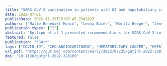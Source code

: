 ```yaml
---
title: "SARS-CoV-2 vaccination in patients with GI and hepatobiliary carcinoma: a call for booster vaccination"
date: 2022-07-01
publishDate: 2022-11-29T15:07:45.254282Z
authors: ["Malte Benedikt Monin", "Leona Baier", "Moritz Berger", "Jens Gabriel Gorny", "Taotao Zhou", "Robert Mahn", "Farsaneh Sadeghlar", "Christian Möhring", "Kathrin van Bremen", "Christoph Boesecke", "Jürgen Rockstroh", "Christian Strassburg", "Anna-Maria Eis-Hübinger", "Maria Agnes Gonzalez-Carmona"]
publication_types: ["2"]
abstract: "Bollipo et al 1 presented recommendations for SARS-CoV-2 infections in patients with chronic liver diseases (CLDs). Since their publication, at least three SARS-CoV-2 vaccinations are recommended for all persons regardless of comorbidities.2 Cancer and CLD are associated with impaired immune responses to SARS-CoV-2 vaccines.3–6 However, patients with GI cancer, especially with hepatobilary carcinoma (HBC), are under-represented in published studies.  In this prospective, longitudinal study, 120 patients with GI cancer, including 32.5% HBC, participated (table 1). Patients under anticancer therapy were analysed compared with patients with GI cancer in follow-up care (≥1 year off anticancer therapy). We present profound data on humoral response rates (SARS-CoV-2 antispike and surrogate neutralisation antibodies (sNAB) using SARS-CoV-2 IgG II Quant chemiluminescent microparticle immunoassay (Abbott Laboratories) and cPass SARS-CoV-2 Neutralization Antibody Detection Kit (GenScript), respectively). Of note, the ELISA analysing levels of sNAB is limited when it comes to current variants of concern (VOCs; BA.1, BA.2, BA.4 and BA.5). Therefore, rates of infections are more important. Cellular response rates were not considered. Linear mixed regression models were used to compare levels of total (log10 transformed) and neutralising antibodies.  View this table:  Table 1 Patientbaseline characteristics    Four weeks after second vaccination, levels of SARS-CoV-2 antispike IgG were significantly lower in patients with active GI cancer (2.48 log10 binding antibody unit (BAU)/mL; 95% CI 2.28 to 2.68; ptextless0.01) and HBC (2.52 log10 BAU/mL; 95% CI 2.25 to 2.78; ptextless0.01) compared with patients …"
featured: false
publication: "*Gut*"
tags: ["COVID-19", "CHOLANGIOCARCINOMA", "HEPATOBILIARY CANCER", "HEPATOCELLULAR CARCINOMA", "IMMUNE RESPONSE"]
url_pdf: "https://gut.bmj.com/content/early/2022/07/25/gutjnl-2022-328169"
doi: "10.1136/gutjnl-2022-328169"
---
```


